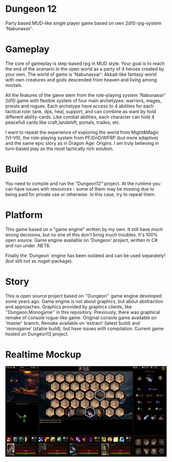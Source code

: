 # Dungeon 12
Party based MUD-like single player game based on own 2d10 rpg-system 'Nabunassir'.

# Gameplay
The core of gameplay is step-based rpg in MUD style. Your goal is to reach the end of the scenario in the open world as a party of 4 heroes created by your own.
The world of game is 'Nabunassar': Akkad-like fantasy world with own creatures and gods descended from heaven and living among mortals.

All the features of the game stem from the role-playing system 'Nabunassir' 2d10 game with flexible system of four main archetypes: warriors, mages, priests and rogues.
Each archetype have access to 4 abilities for each tactical role: tank, dps, heal, support, and can combine as want by hold different ability-cards. Like combat abilities, each character can hold 4 peacefull cards like craft,landshift, portals, trades, etc.

I want to repeat the experience of exploring the world from Might&Magic (VI-VII), the role-playing system from PF/DnD/WFRP (but more adaptive) and the same epic story as in Dragon Age: Origins. I am truly believing in turn-based play as the most tactically rich solution.

# Build 
You need to compile and run the "Dungeon12" project.
At the runtime you can have issues with resources - some of them may be missing due to being paid for private use or otherwise. In this case, try to repeat them.

# Platform
This game based on a "game engine" written by my own. It still have much wrong decisions, but no one of this don't bring much troubles. It's 100% open source. 
Game engine available on 'Dungeon' project, written in C# and run under .NET6. 

Finally the 'Dungeon' engine has been isolated and can be used separately! (but still not as nuget-package).

# Story
This is open source project based on ''Dungeon'' game engine developed some years ago. Game engine is not about graphics, but about abstraction and approaches.
Graphics provided by graphics clients, like ''Dungeon.Monogame'' in this repository. Previously, there was graphical remake of console rogue-like game.
Original console game available on 'master' branch. Remake available on 'extract' (latest build) and 'monogame' (stable build), but have issues with compilation.
Current game hosted on Dungeon12 project.

# Realtime Mockup
![Realtime mockup screenshot](/Misc/Screenshot11.05.2023_2225563035.jpg?raw=true "Realtime mockup screenshot")